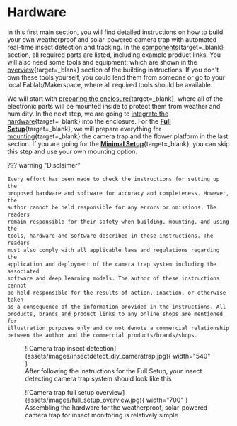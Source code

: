 # Hardware

In this first main section, you will find detailed instructions on how to build
your own weatherproof and solar-powered camera trap with automated real-time
insect detection and tracking. In the [components](components.md){target=_blank}
section, all required parts are listed, including example product links. You
will also need some tools and equipment, which are shown in the
[overview](buildinstructions_overview.md){target=_blank} section of the
building instructions. If you don't own these tools yourself, you could lend
them from someone or go to your local Fablab/Makerspace, where all required
tools should be available.

We will start with [preparing the enclosure](buildinstructions_enclosure.md){target=_blank},
where all of the electronic parts will be mounted inside to protect them from
weather and humidity. In the next step, we are going to
[integrate the hardware](buildinstructions_hardware.md){target=_blank} into
the enclosure. For the [**Full Setup**](components.md#full-setup){target=_blank},
we will prepare everything for [mounting](buildinstructions_mounting.md){target=_blank}
the camera trap and the flower platform in the last section. If you are going
for the [**Minimal Setup**](components.md#minimal-setup){target=_blank},
you can skip this step and use your own mounting option.

??? warning "Disclaimer"

    Every effort has been made to check the instructions for setting up the
    proposed hardware and software for accuracy and completeness. However, the
    author cannot be held responsible for any errors or omissions. The readers
    remain responsible for their safety when building, mounting, and using the
    tools, hardware and software described in these instructions. The readers
    must also comply with all applicable laws and regulations regarding the
    application and deployment of the camera trap system including the associated
    software and deep learning models. The author of these instructions cannot
    be held responsible for the results of action, inaction, or otherwise taken
    as a consequence of the information provided in the instructions. All
    products, brands and product links to any online shops are mentioned for
    illustration purposes only and do not denote a commercial relationship
    between the author and the commercial products/brands/shops.

<figure markdown>
  ![Camera trap insect detection](assets/images/insectdetect_diy_cameratrap.jpg){ width="540" }
  <figcaption>After following the instructions for the Full Setup, your
              insect detecting camera trap system should look like this</figcaption>
</figure>

<figure markdown>
  ![Camera trap full setup overview](assets/images/full_setup_overview.jpg){ width="700" }
  <figcaption>Assembling the hardware for the weatherproof, solar-powered
              camera trap for insect monitoring is relatively simple</figcaption>
</figure>
